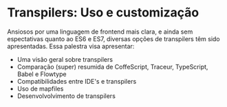 # Transpilers: Uso e customização

Ansiosos por uma linguagem de frontend mais clara, e ainda sem espectativas quanto ao ES6 e ES7, diversas opções de transpilers têm sido apresentadas.
Essa palestra visa apresentar:

* Uma visão geral sobre transpilers
* Comparação (super) resumida de CoffeScript, Traceur, TypeScript, Babel e Flowtype
* Compatibilidades entre IDE's e transpilers
* Uso de mapfiles
* Desenvolvolvimento de transpilers
